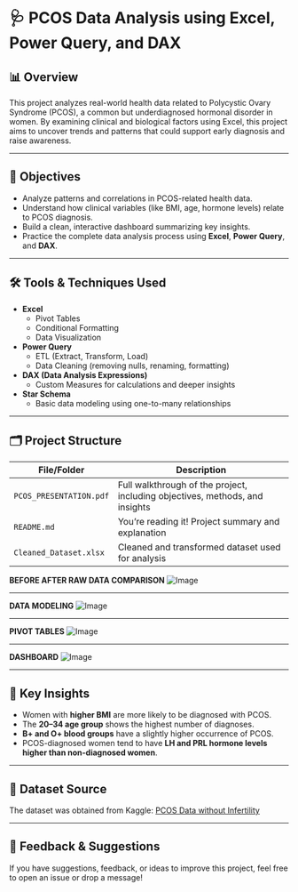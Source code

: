 # 🩺 PCOS Data Analysis using Excel, Power Query, and DAX

## 📊 Overview
This project analyzes real-world health data related to Polycystic Ovary Syndrome (PCOS), a common but underdiagnosed hormonal disorder in women. By examining clinical and biological factors using Excel, this project aims to uncover trends and patterns that could support early diagnosis and raise awareness.

---

## 🎯 Objectives
- Analyze patterns and correlations in PCOS-related health data.
- Understand how clinical variables (like BMI, age, hormone levels) relate to PCOS diagnosis.
- Build a clean, interactive dashboard summarizing key insights.
- Practice the complete data analysis process using **Excel**, **Power Query**, and **DAX**.

---

## 🛠 Tools & Techniques Used
- **Excel**
  - Pivot Tables
  - Conditional Formatting
  - Data Visualization
- **Power Query**
  - ETL (Extract, Transform, Load)
  - Data Cleaning (removing nulls, renaming, formatting)
- **DAX (Data Analysis Expressions)**
  - Custom Measures for calculations and deeper insights
- **Star Schema**
  - Basic data modeling using one-to-many relationships

---

## 🗂️ Project Structure

| File/Folder | Description |
|-------------|-------------|
| `PCOS_PRESENTATION.pdf` | Full walkthrough of the project, including objectives, methods, and insights |
| `README.md` | You’re reading it! Project summary and explanation |
| `Cleaned_Dataset.xlsx` | Cleaned and transformed dataset used for analysis |


**BEFORE AFTER RAW DATA COMPARISON**
![Image](https://github.com/user-attachments/assets/a2c06372-22fb-4ba8-87d0-39d9ab87bfba)

---
**DATA MODELING**
![Image](https://github.com/user-attachments/assets/79cfcaf5-0185-40a8-a9c4-ab3477bfdf25)

---

**PIVOT TABLES**
![Image](https://github.com/user-attachments/assets/91afd584-5cf5-47ab-a119-af2c48fd40d1)

---

**DASHBOARD**
![Image](https://github.com/user-attachments/assets/ebdd6019-ebcd-4dbb-9946-4d0dd66d3c88)

---

## 📌 Key Insights

- Women with **higher BMI** are more likely to be diagnosed with PCOS.
- The **20–34 age group** shows the highest number of diagnoses.
- **B+ and O+ blood groups** have a slightly higher occurrence of PCOS.
- PCOS-diagnosed women tend to have **LH and PRL hormone levels higher than non-diagnosed women**.

---

## 🔗 Dataset Source
The dataset was obtained from Kaggle:
[PCOS Data without Infertility](https://www.kaggle.com/datasets/prasoonkottarathil/polycystic-ovary-syndrome-pcos)

---
## 💬 Feedback & Suggestions
If you have suggestions, feedback, or ideas to improve this project, feel free to open an issue or drop a message!
